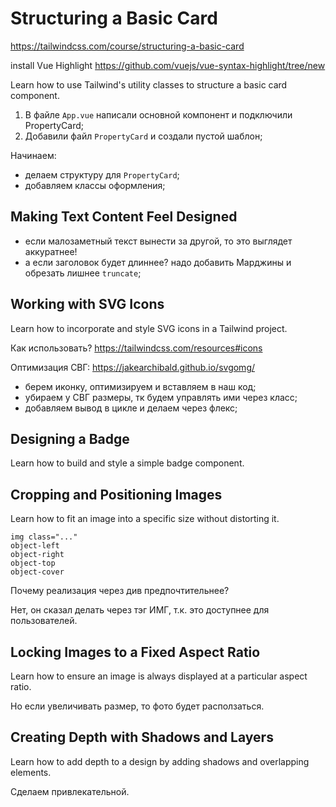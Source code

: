 # Structuring a Basic Card
https://tailwindcss.com/course/structuring-a-basic-card

install Vue Highlight https://github.com/vuejs/vue-syntax-highlight/tree/new

Learn how to use Tailwind's utility classes to structure a basic card component.

1) В файле `App.vue` написали основной компонент и подключили PropertyCard;
2) Добавили файл `PropertyCard` и создали пустой шаблон;

Начинаем:
- делаем структуру для `PropertyCard`;
- добавляем классы оформления;

## Making Text Content Feel Designed

- если малозаметный текст вынести за другой, то это выглядет аккуратнее!
- а если заголовок будет длиннее? надо добавить Марджины и обрезать лишнее `truncate`;

## Working with SVG Icons

Learn how to incorporate and style SVG icons in a Tailwind project.

Как использовать?
https://tailwindcss.com/resources#icons

Оптимизация СВГ:
https://jakearchibald.github.io/svgomg/

- берем иконку, оптимизируем и вставляем в наш код;
- убираем у СВГ размеры, тк будем управлять ими через класс;
- добавляем вывод в цикле и делаем через флекс;

## Designing a Badge
Learn how to build and style a simple badge component.

## Cropping and Positioning Images
Learn how to fit an image into a specific size without distorting it.

```
img class="..."
object-left
object-right
object-top
object-cover
```

Почему реализация через див предпочтительнее?

Нет, он сказал делать через тэг ИМГ, т.к. это доступнее для пользователей.

## Locking Images to a Fixed Aspect Ratio
Learn how to ensure an image is always displayed at a particular aspect ratio.

Но если увеличивать размер, то фото будет расползаться.

## Creating Depth with Shadows and Layers
Learn how to add depth to a design by adding shadows and overlapping elements.

Сделаем привлекательной.

